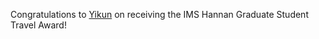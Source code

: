 Congratulations to [Yikun](https://agiessing.github.io/people/) on receiving the IMS Hannan Graduate Student Travel Award!
